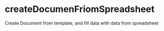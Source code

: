 # createDocumenFriomSpreadsheet
Create Document from template, and fill data with data from spreadsheet
